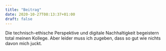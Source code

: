 ```yaml
---
title: "Beitrag"
date: 2020-10-27T08:13:37+01:00
draft: false
---
```

Die technisch-ethische Perspektive und digitale Nachhaltigkeit begeistern total meinen Kollege.
Aber leider muss ich zugeben,
dass so gut wie nichts davon mich juckt.
